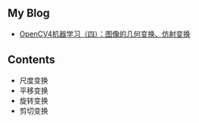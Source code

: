 ## My Blog
- [OpenCV4机器学习（四）：图像的几何变换、仿射变换](https://ai-wx.blog.csdn.net/article/details/118992887)

## Contents
- 尺度变换
- 平移变换
- 旋转变换
- 剪切变换

